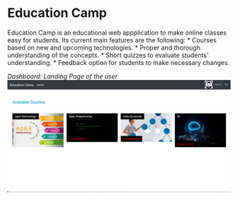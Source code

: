 # Education Camp


Education Camp is an educational web appplication to make online classes easy for students. Its current main features are the following:
    * Courses based on new and upcoming technologies.
    * Proper and thorough understanding of the concepts.
    * Short quizzes to evaluate students' understanding.
    * Feedback option for students to make necessary changes.

*Dashboard: Landing Page of the user*
![Education Camp dashboard](https://github.com/draj2931/Agile-Web-Applicaion-project-2/blob/master/Dashboard.png)

